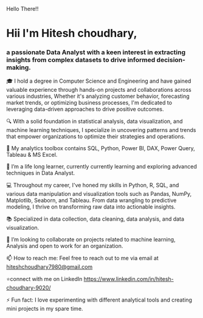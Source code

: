 Hello There!!

#                                                       Hii I'm Hitesh choudhary, 
### a passionate Data Analyst with a keen interest in extracting insights from complex datasets to drive informed decision-making.

🎓 I hold a degree in Computer Science and Engineering and have gained valuable experience through hands-on projects and collaborations across various industries, Whether it's analyzing customer behavior, forecasting market trends, or optimizing business processes, I'm dedicated to leveraging data-driven approaches to drive positive outcomes.

🔍 With a solid foundation in statistical analysis, data visualization, and machine learning techniques, I specialize in uncovering patterns and trends that empower organizations to optimize their strategies and operations.

🧰 My analytics toolbox contains SQL, Python, Power BI, DAX, Power Query, Tableau & MS Excel.

🔭  I’m a life long learner, currently currently learning and exploring advanced techniques in Data Analyst.

💻 Throughout my career, I've honed my skills in Python, R, SQL, and various data manipulation and visualization tools such as Pandas, NumPy, Matplotlib, Seaborn, and Tableau. From data wrangling to predictive modeling, I thrive on transforming raw data into actionable insights.

📚 Specialized in data collection, data cleaning, data analysis, and data visualization.

👯 I’m looking to collaborate on projects related to machine learning, Analysis and open to work for an organization.

📫 How to reach me: Feel free to reach out to me via email at hiteshchoudhary7980@gmail.com 

⭐connect with me on LinkedIn https://www.linkedin.com/in/hitesh-choudhary-9020/

⚡ Fun fact: I love experimenting with different analytical tools and creating mini projects in my spare time.


